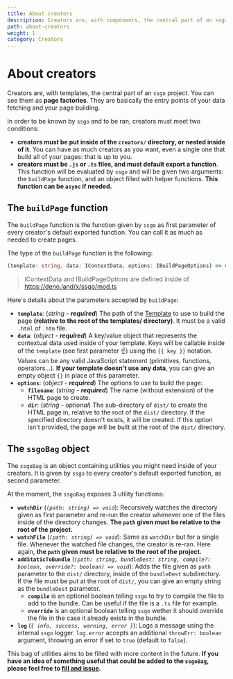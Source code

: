 ```yaml
---
title: About creators
description: Creators are, with components, the central part of an ssgo project. You can see them as page factories. They are basically the entry points of your data fetching and your page building.
path: about-creators
weight: 1
category: Creators
---
```


# About creators

Creators are, with templates, the central part of an `ssgo` project. You can see them as **page factories**. They are basically the entry points of your data fetching and your page building.

In order to be known by `ssgo` and to be ran, creators must meet two conditions:

- **creators must be put inside of the `creators/` directory, or nested inside of it**. You can have as much creators as you want, even a single one that build all of your pages: that is up to you.
- **creators must be `.js` or `.ts` files, and must default export a function**. This function will be evaluated by `ssgo` and will be given two arguments: the `buildPage` function, and an object filled with helper functions. **This function can be `async` if needed.**

## The `buildPage` function

The `buildPage` function is the function given by `ssgo` as first parameter of every creator's default exported function.
You can call it as much as needed to create pages.

The type of the `buildPage` function is the following:

```typescript
(template: string, data: IContextData, options: IBuildPageOptions) => void
```

> IContextData and IBuildPageOptions are defined inside of https://deno.land/x/ssgo/mod.ts

Here's details about the parameters accepted by `buildPage`:

- **`template`**: (_string - **required**_) The path of the [Template](/docs/about-templates.html) to use to build the page **(relative to the root of the templates/ directory)**. It must be a valid `.html` of `.htm` file.
- **`data`**: (_object - **required**_) A key/value object that represents the contextual data used inside of your template. Keys will be callable inside of the `template` (see first parameter ☝️) using the `{{ key }}` notation. Values can be any valid JavaScript statement (primitives, functions, operators...). **If your template doesn't use any data**, you can give an empty object `{}` in place of this parameter.
- **`options`**: (_object - **required**_) The options to use to build the page:
  - **`filename`**: (_string - **required**_) The name (without extension) of the HTML page to create.
  - **`dir`**: (_string - optional_) The sub-directory of `dist/` to create the HTML page in, relative to the root of the `dist/` directory. If the specified directory doesn't exists, it will be created. If this option isn't provided, the page will be built at the root of the `dist/` directory.

## The `ssgoBag` object

The `ssgoBag` is an object containing utilities you might need inside of your creators. It is given by `ssgo` to every creator's default exported function, as second parameter.

At the moment, the `ssgoBag` exposes 3 utility functions:

- **`watchDir`** (_`(path: string) => void`_): Recursively watches the directory given as first parameter and re-run the creator whenever one of the files inside of the directory changes. **The `path` given must be relative to the root of the project.**
- **`watchFile`** (_`(path: string) => void`_): Same as `watchDir` but for a single file. Whenever the watched file changes, the creator is re-ran. Here again, **the `path` given must be relative to the root of the project.**
- **`addStaticToBundle`** (_`(path: string, bundleDest: string, compile?: boolean, override?: boolean) => void`_): Adds the file given as `path` parameter to the `dist/` directory, inside of the `bundleDest` subdirectory. If the file must be put at the root of `dist/`, you can give an empty string as the `bundleDest` parameter.
  - **`compile`** is an optional boolean telling `ssgo` to try to compile the file to add to the bundle. Can be useful if the file is a `.ts` file for example.
  - **`override`** is an optional boolean telling `ssgo` wether it should override the file in the case it already exists in the bundle.
- **`log`** (_`{ info, success, warning, error }`_): Logs a message using the internal `ssgo` logger. `log.error` accepts an additional `throwErr: boolean` argument, throwing an error if set to `true` (default to `false`).

This bag of utilities aims to be filled with more content in the future. **If you have an idea of something useful that could be added to the `ssgoBag`, please feel free to <a href="https://github.com/mdubourg001/ssgo/issues" target="_blank" rel="noreferrer nofollow noopener">fill and issue</a>.**
